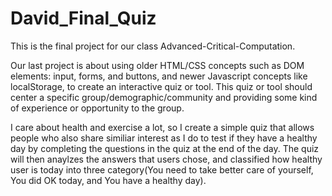 # David_Final_Quiz

This is the final project for our class Advanced-Critical-Computation.

Our last project is about using older HTML/CSS concepts such as DOM elements: input, forms, and buttons, and newer Javascript concepts like localStorage, to create an interactive quiz or tool. This quiz or tool should center a specific group/demographic/community and providing some kind of experience or opportunity to the group. 

I care about health and exercise a lot, so I create a simple quiz that allows people who also share similiar interest as I do to test if they have a healthy day by completing the questions in the quiz at the end of the day. The quiz will then anaylzes the answers that users chose, and classified how healthy user is today into three category(You need to take better care of yourself, You did OK today, and You have a healthy day).
